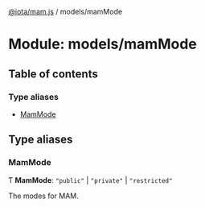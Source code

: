[@iota/mam.js](../README.md) / models/mamMode

# Module: models/mamMode

## Table of contents

### Type aliases

- [MamMode](models_mammode.md#mammode)

## Type aliases

### MamMode

Ƭ **MamMode**: ``"public"`` \| ``"private"`` \| ``"restricted"``

The modes for MAM.
